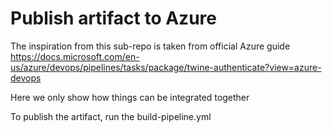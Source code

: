 # Publish artifact to Azure

The inspiration from this sub-repo is taken from official Azure guide
https://docs.microsoft.com/en-us/azure/devops/pipelines/tasks/package/twine-authenticate?view=azure-devops

Here we only show how things can be integrated together

To publish the artifact, run the build-pipeline.yml